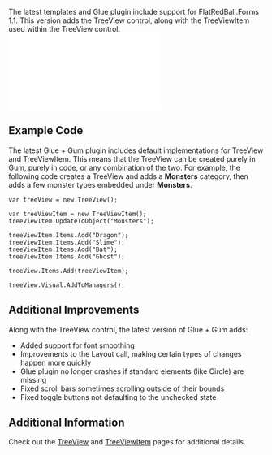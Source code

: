 The latest templates and Glue plugin include support for FlatRedBall.Forms 1.1. This version adds the TreeView control, along with the TreeViewItem used within the TreeView control. [![](/wp-content/uploads/2018/07/2018-07-21_22-18-06-1.gif.md)](/wp-content/uploads/2018/07/2018-07-21_22-18-06-1.gif.md)

## Example Code

The latest Glue + Gum plugin includes default implementations for TreeView and TreeViewItem. This means that the TreeView can be created purely in Gum, purely in code, or any combination of the two. For example, the following code creates a TreeView and adds a **Monsters** category, then adds a few monster types embedded under **Monsters**.

``` lang:c#
var treeView = new TreeView();

var treeViewItem = new TreeViewItem();
treeViewItem.UpdateToObject("Monsters");

treeViewItem.Items.Add("Dragon");
treeViewItem.Items.Add("Slime");
treeViewItem.Items.Add("Bat");
treeViewItem.Items.Add("Ghost");

treeView.Items.Add(treeViewItem);

treeView.Visual.AddToManagers();
```

## Additional Improvements

Along with the TreeView control, the latest version of Glue + Gum adds:

-   Added support for font smoothing
-   Improvements to the Layout call, making certain types of changes happen more quickly
-   Glue plugin no longer crashes if standard elements (like Circle) are missing
-   Fixed scroll bars sometimes scrolling outside of their bounds
-   Fixed toggle buttons not defaulting to the unchecked state

## Additional Information

Check out the [TreeView](/documentation/api/flatredball-forms/controls/treeview.md) and [TreeViewItem](/documentation/api/flatredball-forms/controls/treeviewitem.md) pages for additional details.
